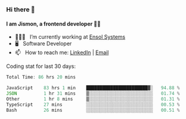 ### Hi there 👋

#### I am Jismon, a frontend developer 👦🏻

- 🧑🏻‍💻   &nbsp; I’m currently working at <a href='https://www.ensolsystems.com/' target="_blank">Ensol Systems</a>
- 🖥   &nbsp; Software Developer
- 📫   &nbsp; How to reach me: <a href='https://www.linkedin.com/in/jismonthomas/'>LinkedIn</a> | <a href='mailto:hellojismonthomas@gmail.com'>Email</a>

Coding stat for last 30 days:
<!--START_SECTION:waka-->

```javascript
Total Time: 86 hrs 20 mins

JavaScript    83 hrs 1 min    ███████████████████████▓░   94.88 %
JSON          1 hr 31 mins    ▒░░░░░░░░░░░░░░░░░░░░░░░░   01.74 %
Other         1 hr 8 mins     ▒░░░░░░░░░░░░░░░░░░░░░░░░   01.31 %
TypeScript    27 mins         ░░░░░░░░░░░░░░░░░░░░░░░░░   00.53 %
Bash          26 mins         ░░░░░░░░░░░░░░░░░░░░░░░░░   00.51 %
```

<!--END_SECTION:waka-->

<!--
**jismonthomas/jismonthomas** is a ✨ _special_ ✨ repository because its `README.md` (this file) appears on your GitHub profile.

Here are some ideas to get you started:

- 🔭 I’m currently working on ...
- 🌱 I’m currently learning ...
- 👯 I’m looking to collaborate on ...
- 🤔 I’m looking for help with ...
- 💬 Ask me about ...
- 📫 How to reach me: ...
- 😄 Pronouns: ...
- ⚡ Fun fact: ...
-->
